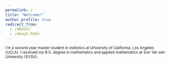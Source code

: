 ```yaml
---
permalink: /
title: "Welcome!"
author_profile: true
redirect_from: 
  - /about/
  - /about.html
---
```


<span style="font-size: smaller;">I'm a second year master student in statistics at University of California, Los Angeles (UCLA). I received my B.S. degree in mathematics and applied mathematics at Sun Yat-sen University (SYSU).</span>
